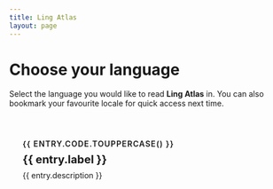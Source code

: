 ```yaml
---
title: Ling Atlas
layout: page
---
```


<script setup lang="ts">
import { onMounted } from 'vue'
import { usePreferredLocale } from './.vitepress/composables/usePreferredLocale'
import { SUPPORTED_LOCALES } from './.vitepress/theme/locales'

const base = import.meta.env.BASE_URL || '/'
const normalizedBase = base.endsWith('/') ? base : `${base}/`

const CARD_COPY: Record<string, { label: string; description: string }> = {
  zh: {
    label: '简体中文',
    description: '进入中文知识库，获取完整的原始内容。'
  },
  en: {
    label: 'English',
    description: 'Read the English selection of Ling Atlas articles.'
  }
}

const localeEntries = SUPPORTED_LOCALES.map(locale => {
  const copy = CARD_COPY[locale.code] || { label: locale.code, description: '' }
  return {
    code: locale.code,
    label: copy.label,
    description: copy.description,
    href: withBase(`${locale.code}/`)
  }
})

function withBase(path: string) {
  const sanitized = path.startsWith('/') ? path.slice(1) : path
  return `${normalizedBase}${sanitized}`
}

function ensureTrailingSlash(path: string) {
  return path.endsWith('/') ? path : `${path}/`
}

const locale = usePreferredLocale()

onMounted(() => {
  const preferred = locale.value
  if (!preferred) return
  const targetPath = ensureTrailingSlash(withBase(`${preferred}/`))
  const currentPath = ensureTrailingSlash(window.location.pathname)
  if (currentPath === targetPath) return
  if (currentPath.startsWith(targetPath)) return
  window.location.replace(targetPath)
})
</script>

# Choose your language

Select the language you would like to read **Ling Atlas** in. You can also bookmark your favourite locale for quick access next time.

<div class="language-grid">
  <a v-for="entry in localeEntries" :key="entry.code" class="language-card" :href="entry.href">
    <span class="language-code">{{ entry.code.toUpperCase() }}</span>
    <span class="language-label">{{ entry.label }}</span>
    <span class="language-description">{{ entry.description }}</span>
  </a>
</div>

<style>
.language-grid {
  display: grid;
  gap: 1.5rem;
  margin-top: 2rem;
  grid-template-columns: repeat(auto-fit, minmax(220px, 1fr));
}

.language-card {
  display: flex;
  flex-direction: column;
  gap: 0.5rem;
  padding: 1.5rem;
  border-radius: var(--vp-radius);
  border: 1px solid var(--vp-c-divider);
  background: var(--vp-c-bg-soft);
  text-decoration: none;
  color: inherit;
  transition: border-color 0.2s ease, transform 0.2s ease;
}

.language-card:hover {
  border-color: var(--vp-c-brand-1);
  transform: translateY(-2px);
}

.language-code {
  font-size: 0.875rem;
  font-weight: 600;
  letter-spacing: 0.08em;
  text-transform: uppercase;
  color: var(--vp-c-text-2);
}

.language-label {
  font-size: 1.25rem;
  font-weight: 700;
}

.language-description {
  color: var(--vp-c-text-2);
}
</style>
